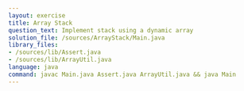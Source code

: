 ```yaml
---
layout: exercise
title: Array Stack
question_text: Implement stack using a dynamic array
solution_file: /sources/ArrayStack/Main.java
library_files:
- /sources/lib/Assert.java
- /sources/lib/ArrayUtil.java
language: java
command: javac Main.java Assert.java ArrayUtil.java && java Main
---
```

